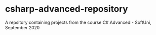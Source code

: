 # csharp-advanced-repository
A repsitory containing projects from the course C# Advanced - SoftUni, September 2020

